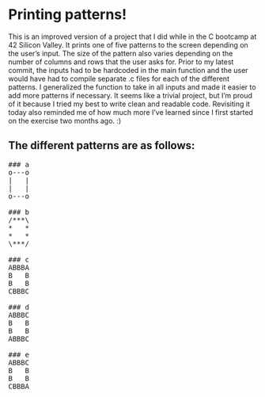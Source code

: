 # Printing patterns!

This is an improved version of a project that I did while in the C bootcamp at 42 Silicon Valley. It prints one of five patterns to the screen depending on the user’s input. The size of the pattern also varies depending on the number of columns and rows that the user asks for.
Prior to my latest commit, the inputs had to be hardcoded in the main function and the user would have had to compile separate .c files for each of the different patterns.
I generalized the function to take in all inputs and made it easier to add more patterns if necessary. It seems like a trivial project, but I’m proud of it because I tried my best to write clean and readable code. Revisiting it today also reminded me of how much more I’ve learned since I first started on the exercise two months ago. :)

## The different patterns are as follows:
<pre>
### a
o---o  
|   |  
|   |  
o---o  

### b
/***\  
*   *  
*   * 
\***/  

### c
ABBBA
B   B
B   B
CBBBC

### d
ABBBC
B   B
B   B
ABBBC

### e
ABBBC
B   B
B   B
CBBBA
